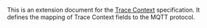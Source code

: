 This is an extension document for the [Trace
Context](https://w3c.github.io/trace-context/) specification. It defines the
mapping of Trace Context fields to the MQTT protocol.